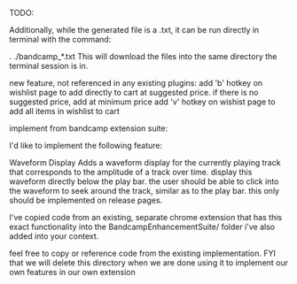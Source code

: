 TODO:



Additionally, while the generated file is a .txt, it can be run directly in terminal with the command:

. ./bandcamp_*.txt
This will download the files into the same directory the terminal session is in.


new feature, not referenced in any existing plugins:
add 'b' hotkey on wishlist page to add directly to cart at suggested price.  if there is no suggested price, add at minimum price
add 'v' hotkey on wishist page to add all items in wishlist to cart

implement from bandcamp extension suite:

I'd like to implement the following feature:

Waveform Display
Adds a waveform display for the currently playing track that corresponds to the amplitude of a track over time.  display this waveform directly below the play bar. the user should be able to click into the waveform to seek around the track, similar as to the play bar.  this only should be implemented on release pages.

I've copied code from an existing, separate chrome extension that has this exact functionality into the BandcampEnhancementSuite/ folder i've also added into your context.

feel free to copy or reference code from the existing implementation.  FYI that we will delete this directory when we are done using it to implement our own features in our own extension
